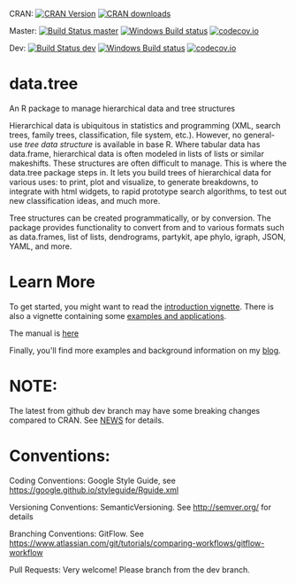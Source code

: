 CRAN: [![CRAN Version](http://www.r-pkg.org/badges/version/data.tree)](https://cran.r-project.org/package=data.tree/) [![CRAN downloads](http://cranlogs.r-pkg.org/badges/data.tree)](https://cran.r-project.org/package=data.tree/)

Master: [![Build Status master](https://travis-ci.org/gluc/data.tree.svg?branch=master)](https://travis-ci.org/gluc/data.tree) [![Windows Build status]( https://ci.appveyor.com/api/projects/status/github/gluc/data.tree?branch=master&svg=true)](https://ci.appveyor.com/project/gluc/data.tree) [![codecov.io](http://codecov.io/github/gluc/data.tree/coverage.svg?branch=master)](http://codecov.io/github/gluc/data.tree?branch=master)

Dev: [![Build Status dev](https://travis-ci.org/gluc/data.tree.svg?branch=dev)](https://travis-ci.org/gluc/data.tree) [![Windows Build status]( https://ci.appveyor.com/api/projects/status/github/gluc/data.tree?branch=dev&svg=true)](https://ci.appveyor.com/project/gluc/data.tree) [![codecov.io](http://codecov.io/github/gluc/data.tree/coverage.svg?branch=dev)](http://codecov.io/github/gluc/data.tree?branch=dev)

# data.tree
An R package to manage hierarchical data and tree structures

Hierarchical data is ubiquitous in statistics and programming (XML, search trees, family trees, classification, file system, etc.). However, no general-use *tree data structure* is available in base R. 
Where tabular data has data.frame, hierarchical data is often modeled in lists of lists or similar makeshifts. These
structures are often difficult to manage.
This is where the data.tree package steps in. It lets you build trees of hierarchical
data for various uses: to print, plot and visualize, to generate breakdowns, to integrate with html widgets, to rapid prototype search algorithms, to test out new classification ideas, and much more.

Tree structures can be created programmatically, or by conversion. The package provides functionality to convert from and to various formats such as data.frames, list of lists, dendrograms, partykit, ape phylo, igraph, JSON, YAML, and more.

# Learn More

To get started, you might want to read the [introduction vignette](https://cran.r-project.org/web/packages/data.tree/vignettes/data.tree.html). There is also a vignette containing some [examples and applications](https://cran.r-project.org/web/packages/data.tree/vignettes/data.tree.html).

The manual is [here](https://cran.r-project.org/web/packages/data.tree/data.tree.pdf)

Finally, you'll find more examples and background information on my [blog](http://ipub.com/data-tree).

# NOTE:
The latest from github dev branch may have some breaking changes compared to CRAN. See [NEWS](https://github.com/gluc/data.tree/blob/dev/NEWS) for details.


# Conventions:

Coding Conventions: Google Style Guide, see https://google.github.io/styleguide/Rguide.xml

Versioning Conventions: SemanticVersioning. See http://semver.org/ for details

Branching Conventions: GitFlow. See https://www.atlassian.com/git/tutorials/comparing-workflows/gitflow-workflow

Pull Requests: Very welcome! Please branch from the dev branch.
